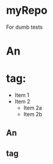# myRepo
For dumb tests

# An <h1> tag:
  * Item 1
  * Item 2
    * Item 2a
    * Item 2b

## An <h2> tag
